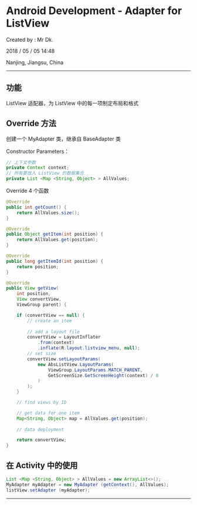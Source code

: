 # Android Development - Adapter for ListView

Created by : Mr Dk.

2018 / 05 / 05 14:48

Nanjing, Jiangsu, China

---

## 功能

ListView 适配器，为 ListView 中的每一项制定布局和格式

## Override 方法

创建一个 MyAdapter 类，继承自 BaseAdapter 类

Constructor Parameters：

```java
// 上下文参数
private Context context;
// 所有要放入 ListView 的数据集合
private List <Map <String, Object> > AllValues;
```

Override 4 个函数

```Java
@Override
public int getCount() {
    return AllValues.size();
}

@Override
public Object getItem(int position) {
    return AllValues.get(position);
}

@Override
public long getItemId(int position) {
    return position;
}

@Override
public View getView(
    int position, 
    View convertView, 
    ViewGroup parent) {

    if (convertView == null) {
        // create an item
        
        // add a layout file
        convertView = LayoutInflater
            .from(context)
            .inflate(R.layout.listview_menu, null);
        // set size
        convertView.setLayoutParams(
            new AbsListView.LayoutParams(
                ViewGroup.LayoutParams.MATCH_PARENT,
                GetScreenSize.GetScreenHeight(context) / 8
            )
        );
    }

    // find views by ID

    // get data for one item
    Map<String, Object> map = AllValues.get(position);
    
    // data deployment

    return convertView;
}
```

## 在 Activity 中的使用

```Java
List <Map <String, Object> > AllValues = new ArrayList<>();
MyAdapter myAdapter = new MyAdapter (getContext(), AllValues);
listView.setAdapter (myAdapter);
```

---

